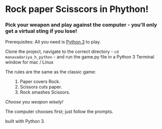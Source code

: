 # Rock paper Scisscors in Phython!

### Pick your weapon and play against the computer - you'll only get a virtual sting if you lose!

Prerequisites: All you need is [Python 3](https://www,python.org/download/releases/3.0) to play.

Clone the project, navigate to the correct directory - <code>cd manavadariya_h_python</code> - and run the game.py file in a Python 3 Terminal window for mac / Linux

The rules are the same as the classic game:
<ol>

1. Paper covers Rock.
2. Scissors cuts paper.
3. Rock smashes Scissors.

</ol>

*Choose you weapon wisely!*


The computer chooses first; just follow the prompts.

built with Python 3.

